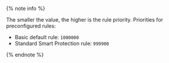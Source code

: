 {% note info %}

The smaller the value, the higher is the rule priority. Priorities for preconfigured rules:
* Basic default rule: `1000000`
* Standard Smart Protection rule: `999900`

{% endnote %}
